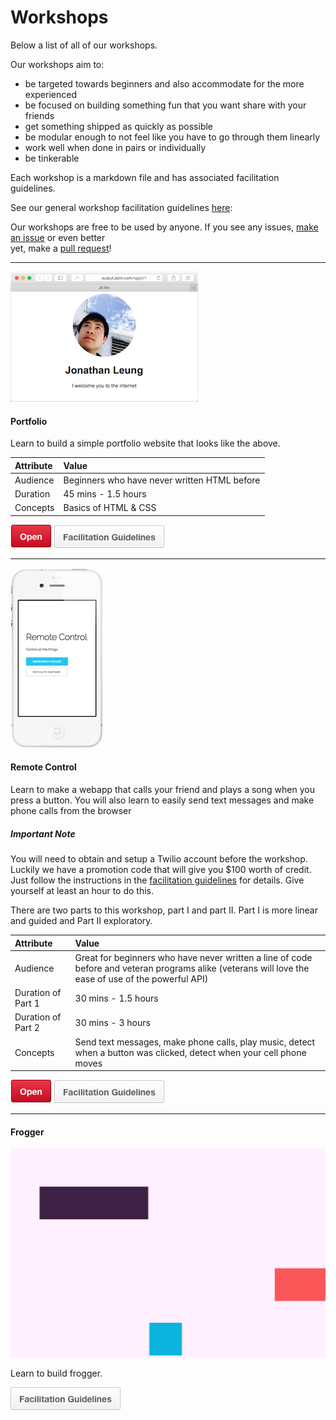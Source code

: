 # Workshops

Below a list of all of our workshops.

Our workshops aim to:

- be targeted towards beginners and also accommodate for the more experienced
- be focused on building something fun that you want share with your friends
- get something shipped as quickly as possible
- be modular enough to not feel like you have to go through them linearly
- work well when done in pairs or individually
- be tinkerable

Each workshop is a markdown file and has associated facilitation guidelines.

See our general workshop facilitation guidelines
[here](workshop_details.md#general-workshop-facilitation-guidelines):

Our workshops are free to be used by anyone. If you see any issues,
[make an issue](https://github.com/hackedu/hackedu/issues/new) or even better  
yet, make a [pull request](https://help.github.com/articles/using-pull-requests/)!

---

![](img/portfolio.png)

#### Portfolio

Learn to build a simple portfolio website that looks like the above.

| Attribute | Value                                        |
|:----------|:---------------------------------------------|
| Audience  | Beginners who have never written HTML before |
| Duration  | 45 mins - 1.5 hours                          |
| Concepts  | Basics of HTML & CSS                         |

[![](img/open.png)](/portfolio/README.md)
[![](img/facilitation_guidelines.png)](workshop_details.md#portfolio)

---

![](img/remote_control.png)

#### Remote Control

Learn to make a webapp that calls your friend and plays a song when you press a
button. You will also learn to easily send text messages and make phone calls
from the browser

##### Important Note

You will need to obtain and setup a Twilio account before
the workshop. Luckily we have a promotion code that will give you $100 worth of
credit. Just follow the instructions in the
[facilitation guidelines](/workshop_details.md#remote-control) for details.
Give yourself at least an hour to do this.

There are two parts to this workshop, part I and part II. Part I is more linear
and guided and Part II exploratory.


| Attribute          | Value                                                                                                                                                |
|:-------------------|:-----------------------------------------------------------------------------------------------------------------------------------------------------|
| Audience           | Great for beginners who have never written a line of code before and veteran programs alike (veterans will love the ease of use of the powerful API) |
| Duration of Part 1 | 30 mins - 1.5 hours                                                                                                                                  |
| Duration of Part 2 | 30 mins - 3 hours                                                                                                                                    |
| Concepts           | Send text messages, make phone calls, play music, detect when a button was clicked, detect when your cell phone moves                                |

[![](img/open.png)](remote_control/README.md)
[![](img/facilitation_guidelines.png)](workshop_details.md#remote-control)

---

#### Frogger

![](img/frogger_win.gif)

Learn to build frogger.

[![](img/facilitation_guidelines.png)](/workshop_details.md#frogger)

